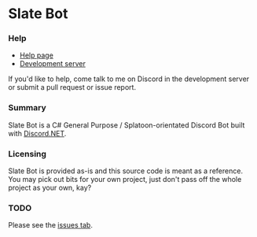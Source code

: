 # Slate Bot

### Help
  - [Help page](https://splatoonwiki.org/wiki/Blog:KJ_Bot/Commands)
  - [Development server](https://discord.gg/Px5Bhny)

If you'd like to help, come talk to me on Discord in the development server or submit a pull request or issue report.

### Summary
Slate Bot is a C# General Purpose / Splatoon-orientated Discord Bot built with [Discord.NET](https://github.com/RogueException/Discord.Net).

### Licensing
Slate Bot is provided as-is and this source code is meant as a reference. You may pick out bits for your own project, just don't pass off the whole project as your own, kay?

### TODO
Please see the [issues tab](https://github.com/kjhf/SlateBot/issues).
